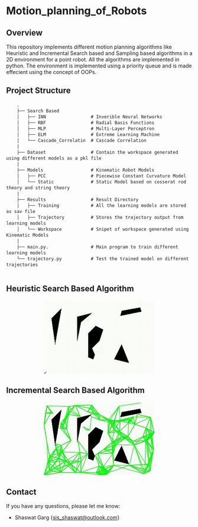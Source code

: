# Motion_planning_of_Robots

## Overview
This repository implements different motion planning algorithms like Heuristic and Incremental Search based and Sampling based algorithms in a 2D environment for a point robot. All the algorithms are implemented in python. The environment is implemented using a priority queue and is made effecient using the concept of OOPs.

## Project Structure

```
    .
    ├── Search Based            
    │   ├── INN                 # Inverible Neural Networks
    │   ├── RBF                 # Radial Basis Functions
    │   ├── MLP                 # Multi-Layer Perceptron
    │   ├── ELM                 # Extreme Learning Machine
    │   └── Cascade_Correlatin  # Cascade Correlation
    |
    ├── Dataset                 # Contain the workspace generated using different models as a pkl file
    |
    ├── Models                  # Kinematic Robot Models
    │   ├── PCC                 # Piecewise Constant Curvature Model
    │   └── Static              # Static Model based on cosserat rod theory and string theory
    |
    ├── Results                 # Result Directory
    │   ├── Training            # All the learning models are stored as sav file
    │   ├── Trajectory          # Stores the trajectory output from learning models
    │   └── Workspace           # Snipet of workspace generated using Kinematic Models
    |
    ├── main.py.                # Main program to train different learning models
    └── trajectory.py           # Test the trained model on different trajectories
    
```

## Heuristic Search Based Algorithm

<p align="center">
<img src="./Results/RRT_Image/RRT.gif" width="300" alt="rrt_traj">
</p>

## Incremental Search Based Algorithm

<p align="center">
<img src="./Results/PRM_Image/PRM.gif" width="300" alt="prm_traj">
</p>

## Contact

If you have any questions, please let me know:

- Shaswat Garg {[sis_shaswat@outlook.com]()}

